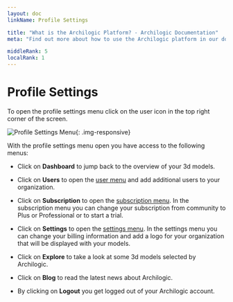 ```yaml
---
layout: doc
linkName: Profile Settings

title: "What is the Archilogic Platform? - Archilogic Documentation"
meta: "Find out more about how to use the Archilogic platform in our documentation."

middleRank: 5
localRank: 1
---
```


# Profile Settings

To open the profile settings menu click on the user icon in the top right corner of the screen.

![Profile Settings Menu]({{site.baseurl}}/assets/images/Platform-Settings-Menu.jpg){: .img-responsive}

With the profile settings menu open you have access to the following menus:

* Click on **Dashboard** to jump back to the overview of your 3d models.

* Click on **Users** to open the [user menu](users.html) and add additional users to your organization.

* Click on **Subscription** to open the [subscription menu](subscription.html). In the subscription menu you can change your subscription from community to Plus or Professional or to start a trial.

* Click on **Settings** to open the [settings menu](settings.html). In the settings menu you can change your billing information and add a logo for your organization that will be displayed with your models.

* Click on **Explore** to take a look at some 3d models selected by Archilogic.

* Click on **Blog** to read the latest news about Archilogic.

* By clicking on **Logout** you get logged out of your Archilogic account.
